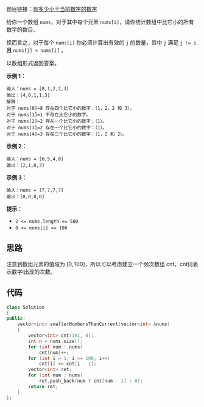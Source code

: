 题目链接：[有多少小于当前数字的数字](https://leetcode-cn.com/problems/how-many-numbers-are-smaller-than-the-current-number/)

给你一个数组 `nums`，对于其中每个元素 `nums[i]`，请你统计数组中比它小的所有数字的数目。

换而言之，对于每个 `nums[i]` 你必须计算出有效的 `j` 的数量，其中 `j` 满足 `j != i` **且** `nums[j] < nums[i]` 。

以数组形式返回答案。

 

**示例 1：**

```
输入：nums = [8,1,2,2,3]
输出：[4,0,1,1,3]
解释： 
对于 nums[0]=8 存在四个比它小的数字：（1，2，2 和 3）。 
对于 nums[1]=1 不存在比它小的数字。
对于 nums[2]=2 存在一个比它小的数字：（1）。 
对于 nums[3]=2 存在一个比它小的数字：（1）。 
对于 nums[4]=3 存在三个比它小的数字：（1，2 和 2）。
```

**示例 2：**

```
输入：nums = [6,5,4,8]
输出：[2,1,0,3]
```

**示例 3：**

```
输入：nums = [7,7,7,7]
输出：[0,0,0,0]
```

 

**提示：**

- `2 <= nums.length <= 500`
- `0 <= nums[i] <= 100`

## 思路

注意到数组元素的值域为 $[0,100]$，所以可以考虑建立一个频次数组 cnt，cnt[i]表示数字i出现的次数。

## 代码

```cpp
class Solution
{
public:
    vector<int> smallerNumbersThanCurrent(vector<int> &nums)
    {
        vector<int> cnt(101, 0);
        int n = nums.size();
        for (int num : nums)
            cnt[num]++;
        for (int i = 1; i <= 100; i++)
            cnt[i] += cnt[i - 1];
        vector<int> ret;
        for (int num : nums)
            ret.push_back(num ? cnt[num - 1] : 0);
        return ret;
    }
};
```

